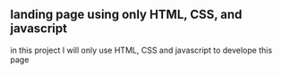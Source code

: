 ## landing page using only HTML, CSS, and javascript
in this project I will only use HTML, CSS and javascript to develope this page